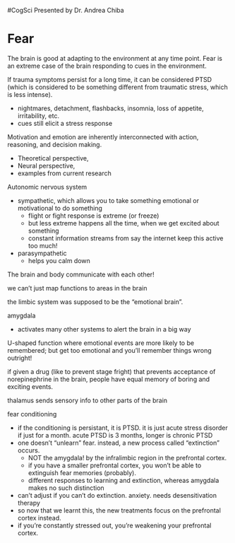 #CogSci 
Presented by Dr. Andrea Chiba

# Fear

The brain is good at adapting to the environment at any time point. Fear is an extreme case of the brain responding to cues in the environment.

If trauma symptoms persist for a long time, it can be considered PTSD (which is considered to be something different from traumatic stress, which is less intense).

-   nightmares, detachment, flashbacks, insomnia, loss of appetite, irritability, etc.
-   cues still elicit a stress response

Motivation and emotion are inherently interconnected with action, reasoning, and decision making.

-   Theoretical perspective,
-   Neural perspective,
-   examples from current research

Autonomic nervous system

-   sympathetic, which allows you to take something emotional or motivational to do something
    -   flight or fight response is extreme (or freeze)
    -   but less extreme happens all the time, when we get excited about something
    -   constant information streams from say the internet keep this active too much!
-   parasympathetic
    -   helps you calm down

The brain and body communicate with each other!

we can’t just map functions to areas in the brain

the limbic system was supposed to be the “emotional brain”.

amygdala

-   activates many other systems to alert the brain in a big way

U-shaped function where emotional events are more likely to be remembered; but get too emotional and you’ll remember things wrong outright!

if given a drug (like to prevent stage fright) that prevents acceptance of norepinephrine in the brain, people have equal memory of boring and exciting events.

thalamus sends sensory info to other parts of the brain

fear conditioning

-   if the conditioning is persistant, it is PTSD. it is just acute stress disorder if just for a month. acute PTSD is 3 months, longer is chronic PTSD
-   one doesn’t “unlearn” fear. instead, a new process called “extinction” occurs.
    -   NOT the amygdala! by the infralimbic region in the prefrontal cortex.
    -   if you have a smaller prefrontal cortex, you won’t be able to extinguish fear memories (probably).
    -   different responses to learning and extinction, whereas amygdala makes no such distinction
-   can’t adjust if you can’t do extinction. anxiety. needs desensitivation therapy
-   so now that we learnt this, the new treatments focus on the prefrontal cortex instead.
-   if you’re constantly stressed out, you’re weakening your prefrontal cortex.